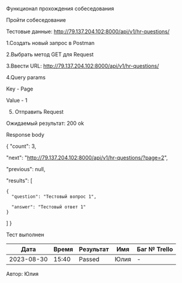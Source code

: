 Функционал прохождения собеседования

Пройти собеседование

Тестовые данные: http://79.137.204.102:8000/api/v1/hr-questions/

1.Создать новый запрос в Postman

2.Выбрать метод GET для Request

3.Ввести URL: http://79.137.204.102:8000/api/v1/hr-questions/

4.Query params 

Key - Page

Value - 1

5. Отправить Request

Ожидаемый результат: 200 ok

Response body

{
  "count": 3,
  
  "next": "http://79.137.204.102:8000/api/v1/hr-questions/?page=2",
  
  "previous": null,
  
  "results": [
  
    {
      "question": "Тестовый вопрос 1",
      
      "answer": "Тестовый ответ 1"
    }
  ]
}

Тест выполнен

|     Дата    | Время | Результат|   Имя  | Баг № Trello|
|     ---     |  ---  |    ---   |   ---  |      ---    |
|  2023-08-30 | 15:40 |   Passed | Юлия|       -     | 

Автор: Юлия

